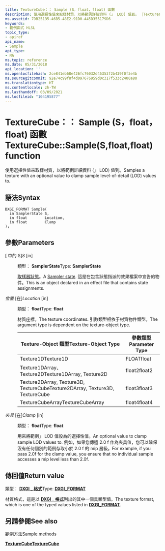 ```yaml
---
title: TextureCube：： Sample (S，float，float) 函數
description: 使用選擇性值來取樣材質，以將範例詳細資料 (」 LOD) 值到。 |TextureCube：： Sample (S，float，float) 函數
ms.assetid: 7DB25135-46B5-48E2-91D0-A45D355179D6
keywords:
- 範例函式 HLSL
topic_type:
- apiref
api_name:
- Sample
api_type:
- NA
ms.topic: reference
ms.date: 05/31/2018
api_location: ''
ms.openlocfilehash: 2ce841eb68e426fc76032d45353f2b439f0f3e4b
ms.sourcegitcommit: 92e74c99f8f4d097676959d0c317f533c2400a80
ms.translationtype: HT
ms.contentlocale: zh-TW
ms.lasthandoff: 03/09/2021
ms.locfileid: "104195877"
---
```

# <a name="texturecubesamplesfloatfloat-function"></a><span data-ttu-id="f1bcf-105">TextureCube：： Sample (S，float，float) 函數</span><span class="sxs-lookup"><span data-stu-id="f1bcf-105">TextureCube::Sample(S,float,float) function</span></span>

<span data-ttu-id="f1bcf-106">使用選擇性值來取樣材質，以將範例詳細資料 (」 LOD) 值到。</span><span class="sxs-lookup"><span data-stu-id="f1bcf-106">Samples a texture with an optional value to clamp sample level-of-detail (LOD) values to.</span></span>

## <a name="syntax"></a><span data-ttu-id="f1bcf-107">語法</span><span class="sxs-lookup"><span data-stu-id="f1bcf-107">Syntax</span></span>


``` syntax
DXGI_FORMAT Sample(
  in SamplerState S,
  in float        Location,
  in float        Clamp
);
```



## <a name="parameters"></a><span data-ttu-id="f1bcf-108">參數</span><span class="sxs-lookup"><span data-stu-id="f1bcf-108">Parameters</span></span>

<dl> <dt>

<span data-ttu-id="f1bcf-109"> \[ 中的 S\]</span><span class="sxs-lookup"><span data-stu-id="f1bcf-109">*S* \[in\]</span></span>
</dt> <dd>

<span data-ttu-id="f1bcf-110">類型： **SamplerState**</span><span class="sxs-lookup"><span data-stu-id="f1bcf-110">Type: **SamplerState**</span></span>

<span data-ttu-id="f1bcf-111">[取樣器狀態](dx-graphics-hlsl-sampler.md)。</span><span class="sxs-lookup"><span data-stu-id="f1bcf-111">A [Sampler state](dx-graphics-hlsl-sampler.md).</span></span> <span data-ttu-id="f1bcf-112">這是在包含狀態指派的效果檔案中宣告的物件。</span><span class="sxs-lookup"><span data-stu-id="f1bcf-112">This is an object declared in an effect file that contains state assignments.</span></span>

</dd> <dt>

<span data-ttu-id="f1bcf-113">*位置* \[在\]</span><span class="sxs-lookup"><span data-stu-id="f1bcf-113">*Location* \[in\]</span></span>
</dt> <dd>

<span data-ttu-id="f1bcf-114">類型： **float**</span><span class="sxs-lookup"><span data-stu-id="f1bcf-114">Type: **float**</span></span>

<span data-ttu-id="f1bcf-115">材質座標。</span><span class="sxs-lookup"><span data-stu-id="f1bcf-115">The texture coordinates.</span></span> <span data-ttu-id="f1bcf-116">引數類型相依于材質物件類型。</span><span class="sxs-lookup"><span data-stu-id="f1bcf-116">The argument type is dependent on the texture-object type.</span></span>



| <span data-ttu-id="f1bcf-117">Texture-Object 類型</span><span class="sxs-lookup"><span data-stu-id="f1bcf-117">Texture-Object Type</span></span>                    | <span data-ttu-id="f1bcf-118">參數類型</span><span class="sxs-lookup"><span data-stu-id="f1bcf-118">Parameter Type</span></span> |
|----------------------------------------|----------------|
| <span data-ttu-id="f1bcf-119">Texture1D</span><span class="sxs-lookup"><span data-stu-id="f1bcf-119">Texture1D</span></span>                              | <span data-ttu-id="f1bcf-120">FLOAT</span><span class="sxs-lookup"><span data-stu-id="f1bcf-120">float</span></span>          |
| <span data-ttu-id="f1bcf-121">Texture1DArray、Texture2D</span><span class="sxs-lookup"><span data-stu-id="f1bcf-121">Texture1DArray, Texture2D</span></span>              | <span data-ttu-id="f1bcf-122">float2</span><span class="sxs-lookup"><span data-stu-id="f1bcf-122">float2</span></span>         |
| <span data-ttu-id="f1bcf-123">Texture2DArray, Texture3D, TextureCube</span><span class="sxs-lookup"><span data-stu-id="f1bcf-123">Texture2DArray, Texture3D, TextureCube</span></span> | <span data-ttu-id="f1bcf-124">float3</span><span class="sxs-lookup"><span data-stu-id="f1bcf-124">float3</span></span>         |
| <span data-ttu-id="f1bcf-125">TextureCubeArray</span><span class="sxs-lookup"><span data-stu-id="f1bcf-125">TextureCubeArray</span></span>                       | <span data-ttu-id="f1bcf-126">float4</span><span class="sxs-lookup"><span data-stu-id="f1bcf-126">float4</span></span>         |



 

</dd> <dt>

<span data-ttu-id="f1bcf-127">*夾具* \[在\]</span><span class="sxs-lookup"><span data-stu-id="f1bcf-127">*Clamp* \[in\]</span></span>
</dt> <dd>

<span data-ttu-id="f1bcf-128">類型： **float**</span><span class="sxs-lookup"><span data-stu-id="f1bcf-128">Type: **float**</span></span>

<span data-ttu-id="f1bcf-129">用來將範例」 LOD 值設為的選擇性值。</span><span class="sxs-lookup"><span data-stu-id="f1bcf-129">An optional value to clamp sample LOD values to.</span></span> <span data-ttu-id="f1bcf-130">例如，如果您傳遞 2.0 f 作為夾具值，您可以確保沒有任何個別的範例存取小於 2.0 f 的 mip 層級。</span><span class="sxs-lookup"><span data-stu-id="f1bcf-130">For example, if you pass 2.0f for the clamp value, you ensure that no individual sample accesses a mip level less than 2.0f.</span></span>

</dd> </dl>

## <a name="return-value"></a><span data-ttu-id="f1bcf-131">傳回值</span><span class="sxs-lookup"><span data-stu-id="f1bcf-131">Return value</span></span>

<span data-ttu-id="f1bcf-132">類型： **[ **DXGI \_ 格式**](/windows/desktop/api/dxgiformat/ne-dxgiformat-dxgi_format)**</span><span class="sxs-lookup"><span data-stu-id="f1bcf-132">Type: **[**DXGI\_FORMAT**](/windows/desktop/api/dxgiformat/ne-dxgiformat-dxgi_format)**</span></span>

<span data-ttu-id="f1bcf-133">材質格式，這是以 [**DXGI \_ 格式**](/windows/desktop/api/dxgiformat/ne-dxgiformat-dxgi_format)列出的其中一個具類型值。</span><span class="sxs-lookup"><span data-stu-id="f1bcf-133">The texture format, which is one of the typed values listed in [**DXGI\_FORMAT**](/windows/desktop/api/dxgiformat/ne-dxgiformat-dxgi_format).</span></span>

## <a name="see-also"></a><span data-ttu-id="f1bcf-134">另請參閱</span><span class="sxs-lookup"><span data-stu-id="f1bcf-134">See also</span></span>

<dl> <dt>

[<span data-ttu-id="f1bcf-135">範例方法</span><span class="sxs-lookup"><span data-stu-id="f1bcf-135">Sample methods</span></span>](texturecube-sample.md)
</dt> <dt>

[<span data-ttu-id="f1bcf-136">**TextureCube**</span><span class="sxs-lookup"><span data-stu-id="f1bcf-136">**TextureCube**</span></span>](texturecube.md)
</dt> </dl>

 

 
